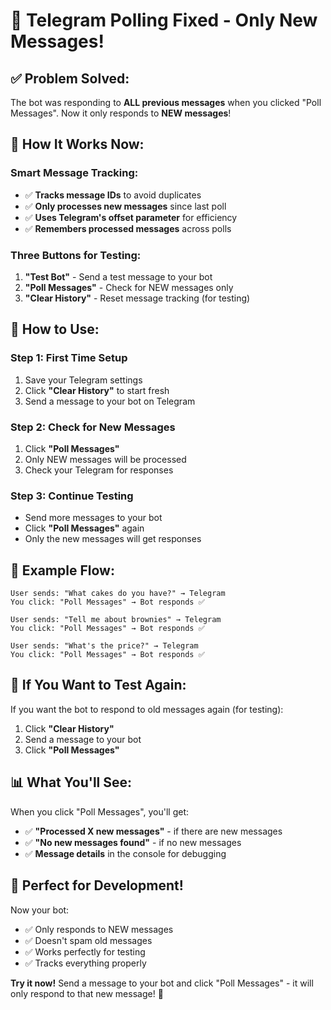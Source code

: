 # 🔧 Telegram Polling Fixed - Only New Messages!

## ✅ **Problem Solved:**

The bot was responding to **ALL previous messages** when you clicked "Poll Messages". Now it only responds to **NEW messages**!

## 🔧 **How It Works Now:**

### **Smart Message Tracking:**
- ✅ **Tracks message IDs** to avoid duplicates
- ✅ **Only processes new messages** since last poll
- ✅ **Uses Telegram's offset parameter** for efficiency
- ✅ **Remembers processed messages** across polls

### **Three Buttons for Testing:**

1. **"Test Bot"** - Send a test message to your bot
2. **"Poll Messages"** - Check for NEW messages only
3. **"Clear History"** - Reset message tracking (for testing)

## 🚀 **How to Use:**

### **Step 1: First Time Setup**
1. Save your Telegram settings
2. Click **"Clear History"** to start fresh
3. Send a message to your bot on Telegram

### **Step 2: Check for New Messages**
1. Click **"Poll Messages"** 
2. Only NEW messages will be processed
3. Check your Telegram for responses

### **Step 3: Continue Testing**
- Send more messages to your bot
- Click **"Poll Messages"** again
- Only the new messages will get responses

## 🎯 **Example Flow:**

```
User sends: "What cakes do you have?" → Telegram
You click: "Poll Messages" → Bot responds ✅

User sends: "Tell me about brownies" → Telegram  
You click: "Poll Messages" → Bot responds ✅

User sends: "What's the price?" → Telegram
You click: "Poll Messages" → Bot responds ✅
```

## 🔄 **If You Want to Test Again:**

If you want the bot to respond to old messages again (for testing):
1. Click **"Clear History"**
2. Send a message to your bot
3. Click **"Poll Messages"**

## 📊 **What You'll See:**

When you click "Poll Messages", you'll get:
- ✅ **"Processed X new messages"** - if there are new messages
- ✅ **"No new messages found"** - if no new messages
- ✅ **Message details** in the console for debugging

## 🎉 **Perfect for Development!**

Now your bot:
- ✅ Only responds to NEW messages
- ✅ Doesn't spam old messages
- ✅ Works perfectly for testing
- ✅ Tracks everything properly

**Try it now!** Send a message to your bot and click "Poll Messages" - it will only respond to that new message! 🚀 